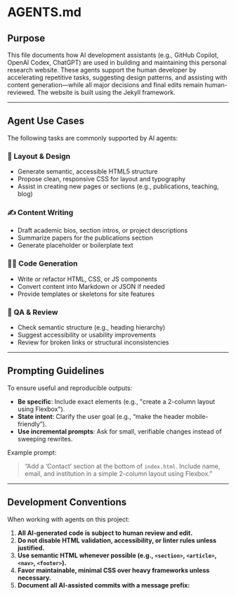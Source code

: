 # AGENTS.md

## Purpose

This file documents how AI development assistants (e.g., GitHub Copilot, OpenAI Codex, ChatGPT) are used in building and maintaining this personal research website. These agents support the human developer by accelerating repetitive tasks, suggesting design patterns, and assisting with content generation—while all major decisions and final edits remain human-reviewed.
The website is built using the Jekyll framework.

---

## Agent Use Cases

The following tasks are commonly supported by AI agents:

### 🧱 Layout & Design

- Generate semantic, accessible HTML5 structure
- Propose clean, responsive CSS for layout and typography
- Assist in creating new pages or sections (e.g., publications, teaching, blog)

### ✍️ Content Writing

- Draft academic bios, section intros, or project descriptions
- Summarize papers for the publications section
- Generate placeholder or boilerplate text

### 🧑‍💻 Code Generation

- Write or refactor HTML, CSS, or JS components
- Convert content into Markdown or JSON if needed
- Provide templates or skeletons for site features

### 🧪 QA & Review

- Check semantic structure (e.g., heading hierarchy)
- Suggest accessibility or usability improvements
- Review for broken links or structural inconsistencies

---

## Prompting Guidelines

To ensure useful and reproducible outputs:

- **Be specific**: Include exact elements (e.g., "create a 2-column layout using Flexbox").
- **State intent**: Clarify the user goal (e.g., “make the header mobile-friendly”).
- **Use incremental prompts**: Ask for small, verifiable changes instead of sweeping rewrites.

Example prompt:

> “Add a ‘Contact’ section at the bottom of `index.html`. Include name, email, and institution in a simple 2-column layout using Flexbox.”

---

## Development Conventions

When working with agents on this project:

1. **All AI-generated code is subject to human review and edit.**
2. **Do not disable HTML validation, accessibility, or linter rules unless justified.**
3. **Use semantic HTML whenever possible (e.g., `<section>`, `<article>`, `<nav>`, `<footer>`).**
4. **Favor maintainable, minimal CSS over heavy frameworks unless necessary.**
5. **Document all AI-assisted commits with a message prefix:**
